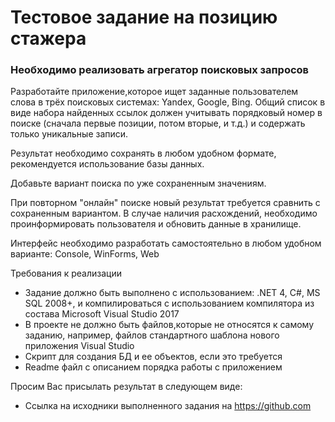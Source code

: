 # Тестовое задание на позицию стажера

### Необходимо реализовать агрегатор поисковых запросов

Разработайте приложение,которое ищет заданные пользователем слова в трёх поисковых системах: Yandex, Google, Bing. Общий список в виде набора найденных ссылок должен учитывать порядковый номер в поиске (сначала первые позиции, потом вторые, и т.д.) и содержать только уникальные записи.

Результат необходимо сохранять в любом удобном формате, рекомендуется использование базы данных.

Добавьте вариант поиска по уже сохраненным значениям.

При повторном "онлайн" поиске новый результат требуется сравнить с сохраненным вариантом. В случае наличия расхождений, необходимо проинформировать пользователя и обновить данные в хранилище.

Интерфейс необходимо разработать самостоятельно в любом удобном варианте: Console, WinForms, Web

Требования к реализации
* Задание должно быть выполнено с использованием: .NET 4, C#, MS SQL 2008+, и компилироваться с использованием компилятора из состава Microsoft Visual Studio 2017
* В проекте не должно быть файлов,которые не относятся к самому заданию, например, файлов стандартного шаблона нового приложения Visual Studio 
* Скрипт для создания БД и ее объектов, если это требуется
* Readme файл с описанием порядка работы с приложением

Просим Вас присылать результат в следующем виде:
* Ссылка на исходники выполненного задания на ​https://github.com​